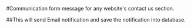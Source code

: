 #Communication form message for any website's contact us section.

##This will send Email notification and save the notification into database.